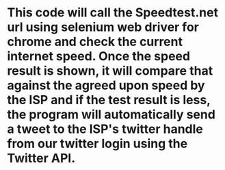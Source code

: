 # This code will call the Speedtest.net url using selenium web driver for chrome and check the current internet speed. Once the speed result is shown, it will compare that against the agreed upon speed by the ISP and if the test result is less, the program will automatically send a tweet to the ISP's twitter handle from our twitter login using the Twitter API. 
